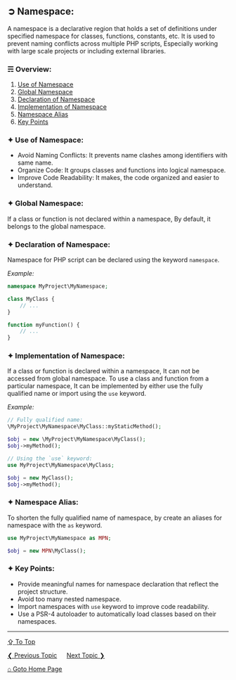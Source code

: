 ## &#10162; Namespace:
A namespace is a declarative region that holds a set of definitions under specified namespace for classes, functions, constants, etc. It is used to prevent naming conflicts across multiple PHP scripts, Especially working with large scale projects or including external libraries.

### &#9780; Overview:
1. [Use of Namespace](#-use-of-namespace)
2. [Global Namespace](#-global-namespace)
3. [Declaration of Namespace](#-declaration-of-namespace)
4. [Implementation of Namespace](#-implementation-of-namespace)
5. [Namespace Alias](#-namespace-alias)
6. [Key Points](#-key-points)

### &#10022; Use of Namespace:
- Avoid Naming Conflicts: It prevents name clashes among identifiers with same name.
- Organize Code: It groups classes and functions into logical namespace.
- Improve Code Readability: It makes, the code organized and easier to understand.

### &#10022; Global Namespace:
If a class or function is not declared within a namespace, By default, it belongs to the global namespace. 

### &#10022; Declaration of Namespace:
Namespace for PHP script can be declared using the keyword `namespace`.

*Example:*
```php
namespace MyProject\MyNamespace;

class MyClass {
    // ...
}

function myFunction() {
    // ...
}
```

### &#10022; Implementation of Namespace:
If a class or function is declared within a namespace, It can not be accessed from global namespace. To use a class and function from a particular namespace, It can be implemented by either use the fully qualified name or import using the `use` keyword.

*Example:*
```php
// Fully qualified name:
\MyProject\MyNamespace\MyClass::myStaticMethod();

$obj = new \MyProject\MyNamespace\MyClass();
$obj->myMethod();
```

```php
// Using the `use` keyword:
use MyProject\MyNamespace\MyClass;

$obj = new MyClass();
$obj->myMethod();
```

### &#10022; Namespace Alias:
To shorten the fully qualified name of namespace, by create an aliases for namespace with the `as` keyword.

```php
use MyProject\MyNamespace as MPN;

$obj = new MPN\MyClass();
```

### &#10022; Key Points:
- Provide meaningful names for namespace declaration that reflect the project structure.
- Avoid too many nested namespace.
- Import namespaces with `use` keyword to improve code readability.
- Use a PSR-4 autoloader to automatically load classes based on their namespaces.


---
[&#8682; To Top](#-namespace)

[&#10094; Previous Topic](./reflection-class.md) &emsp; [Next Topic &#10095;](./autoload-in-php.md)

[&#8962; Goto Home Page](../README.md)